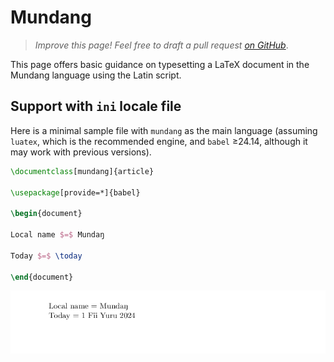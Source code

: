 # Mundang

<blockquote>
  <p><em>Improve this page! Feel free to draft a pull request <a href="https://github.com/latex3/babel/tree/docs/docs">on GitHub</a></em>.</p>
</blockquote>

This page offers basic guidance on typesetting a LaTeX document in the
Mundang language using the Latin script.

## Support with `ini` locale file

Here is a minimal sample file with `mundang` as the main language
(assuming `luatex`, which is the recommended engine, and `babel` ≥24.14,
although it may work with previous versions).

```tex
\documentclass[mundang]{article}

\usepackage[provide=*]{babel}

\begin{document}

Local name $=$ Mundaŋ

Today $=$ \today

\end{document}
```

![](../media/locale-mundang.png)